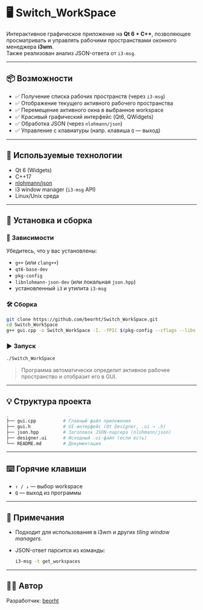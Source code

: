 

# 🖥️ Switch_WorkSpace

Интерактивное графическое приложение на **Qt 6 + C++**, позволяющее просматривать и управлять рабочими пространствами оконного менеджера **i3wm**.  
Также реализован анализ JSON-ответа от `i3-msg`.

---

## 📦 Возможности

- ✅ Получение списка рабочих пространств (через `i3-msg`)
- ✅ Отображение текущего активного рабочего пространства
- ✅ Перемещение активного окна в выбранное workspace
- ✅ Красивый графический интерфейс (Qt6, QWidgets)
- ✅ Обработка JSON (через `nlohmann/json`)
- ✅ Управление с клавиатуры (напр. клавиша `Q` — выход)

---

## 🧰 Используемые технологии

- Qt 6 (Widgets)
- C++17
- [nlohmann/json](https://github.com/nlohmann/json)
- i3 window manager (`i3-msg` API)
- Linux/Unix среда

---

## 🚀 Установка и сборка

### 🔧 Зависимости

Убедитесь, что у вас установлены:

- `g++` (или `clang++`)
- `qt6-base-dev`
- `pkg-config`
- `libnlohmann-json-dev` (или локальная `json.hpp`)
- установленный `i3` и утилита `i3-msg`

### 🛠️ Сборка

```bash
git clone https://github.com/beorht/Switch_WorkSpace.git
cd Switch_WorkSpace
g++ gui.cpp -o Switch_WorkSpace -I. -fPIC $(pkg-config --cflags --libs Qt6Widgets)
````

### ▶️ Запуск

```bash
./Switch_WorkSpace
```

> Программа автоматически определит активное рабочее пространство и отобразит его в GUI.

---

## 💡 Структура проекта

```bash
.
├── gui.cpp          # Главный файл приложения
├── gui.h            # UI-интерфейс (Qt Designer, .ui → .h)
├── json.hpp         # Заголовок JSON-парсера (nlohmann/json)
├── designer.ui      # Исходный .ui-файл (если есть)
└── README.md        # Документация
```

---

## ⌨️ Горячие клавиши

* `↑ / ↓` — выбор workspace
* `Q` — выход из программы

---

## 🧠 Примечания

* Подходит для использования в i3wm и других *tiling window managers*.
* JSON-ответ парсится из команды:

  ```bash
  i3-msg -t get_workspaces
  ```

---

## 🧑‍💻 Автор

Разработчик: [beorht](https://github.com/beorht)
